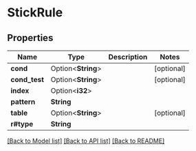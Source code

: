 # StickRule

## Properties

Name | Type | Description | Notes
------------ | ------------- | ------------- | -------------
**cond** | Option<**String**> |  | [optional]
**cond_test** | Option<**String**> |  | [optional]
**index** | Option<**i32**> |  | 
**pattern** | **String** |  | 
**table** | Option<**String**> |  | [optional]
**r#type** | **String** |  | 

[[Back to Model list]](../README.md#documentation-for-models) [[Back to API list]](../README.md#documentation-for-api-endpoints) [[Back to README]](../README.md)


